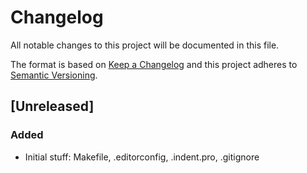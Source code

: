 # Changelog
All notable changes to this project will be documented in this file.

The format is based on [Keep a Changelog](http://keepachangelog.com/en/1.0.0/)
and this project adheres to [Semantic Versioning](http://semver.org/spec/v2.0.0.html).

## [Unreleased]

### Added
- Initial stuff: Makefile, .editorconfig, .indent.pro, .gitignore

<!---
help:
## [0.0.0] - 2000-01-01

### Added
- new features.

### Changed
- changes in existing functionality.

### Deprecated
- once-stable features removed in upcoming releases.

### Removed
- deprecated features removed in this release.

### Fixed
- any bug fixes.

### Security
- invite users to upgrade in case of vulnerabilities
-->
